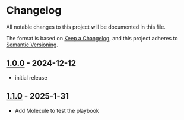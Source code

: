 # Changelog

All notable changes to this project will be documented in this file.

The format is based on [Keep a Changelog],
and this project adheres to [Semantic Versioning].

## [1.0.0] - 2024-12-12

- initial release

## [1.1.0] - 2025-1-31

- Add Molecule to test the playbook

<!-- Links -->

[keep a changelog]: https://keepachangelog.com/en/1.0.0/
[semantic versioning]: https://semver.org/spec/v2.0.0.html

<!-- Versions -->

[1.0.0]: https://github.com/cod3mas0n/ansible-role-users/releases/tag/v1.0.0
[1.1.0]: https://github.com/cod3mas0n/ansible-role-users/releases/tag/v1.1.0
